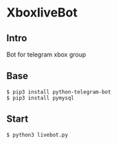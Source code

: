 # XboxliveBot
## Intro
Bot for telegram xbox group
## Base
```
$ pip3 install python-telegram-bot
$ pip3 install pymysql
```
## Start
```
$ python3 livebot.py
```
